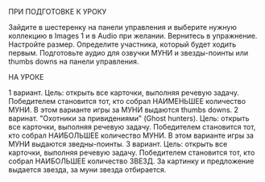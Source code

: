 ПРИ ПОДГОТОВКЕ К УРОКУ

Зайдите в шестеренку на панели управления и выберите нужную коллекцию в Images 1 и в Audio при желании. 
Вернитесь в упражнение. Настройте размер. Определите участника, который будет ходить первым. 
Подготовьте аудио для озвучки МУНИ и звезды-поинты или thumbs downs на панели управления. 

НА УРОКЕ

1 вариант. Цель: открыть все карточки, выполняя речевую задачу. Победителем становится тот, 
кто собрал НАИМЕНЬШЕЕ количество МУНИ. В этом варианте игры за МУНИ выдаются thumbs downs. 
2 варинат. "Охотники за привидениями" (Ghost hunters). Цель: открыть все карточки, выполняя речевую задачу. 
Победителем становится тот, кто собрал НАИБОЛЬШЕЕ количество МУНИ. В этом варианте игры за МУНИ выдаются зведны-поинты. 
3 вариант. Цель: открыть все карточки, выполняя речевую задачу. Победителем становится тот, кто собрал НАИБОЛЬШЕЕ количество ЗВЕЗД. 
За картинку и предложение выдается звезда, за муни звезда отбирается.

